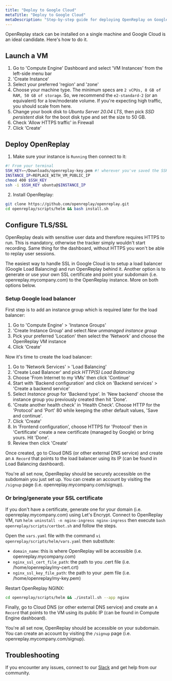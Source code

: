 ```yaml
---
title: "Deploy to Google Cloud"
metaTitle: "Deploy to Google Cloud"
metaDescription: "Step-by-step guide for deploying OpenReplay on Google Cloud."
---
```


OpenReplay stack can be installed on a single machine and Google Cloud is an ideal candidate. Here's how to do it.

## Launch a VM

1. Go to 'Compute Engine' Dashboard and select 'VM Instances' from the left-side menu bar
2. 'Create Instance'
3. Select your preferred 'region' and 'zone'
4. Choose your machine type. The minimum specs are `2 vCPUs, 8 GB of RAM, 50 GB of storage`. So, we recommend the `e2-standard-2` (or an equivalent) for a low/moderate volume. If you're expecting high traffic, you should scale from here.
4. Change your book disk to *Ubuntu Server 20.04 LTS*, then pick *SSD persistent disk* for the boot disk type and set the size to 50 GB.
5. Check 'Allow HTTPS traffic' in Firewall
9. Click 'Create'

## Deploy OpenReplay

1. Make sure your instance is `Running` then connect to it:

```bash
#! From your terminal
SSH_KEY=~/Downloads/openreplay-key.pem #! wherever you've saved the SSH key
INSTANCE_IP=REPLACE_WITH_VM_PUBLIC_IP
chmod 400 $SSH_KEY
ssh -i $SSH_KEY ubuntu@$INSTANCE_IP
```

2. Install OpenReplay:

```bash
git clone https://github.com/openreplay/openreplay.git
cd openreplay/scripts/helm && bash install.sh
```

## Configure TLS/SSL

OpenReplay deals with sensitive user data and therefore requires HTTPS to run. This is mandatory, otherwise the tracker simply wouldn't start recording. Same thing for the dashboard, without HTTPS you won't be able to replay user sessions.

The easiest way to handle SSL in Google Cloud is to setup a load balancer (Google Load Balancing) and run OpenReplay behind it. Another option is to generate or use your own SSL certificate and point your subdomain (i.e. openreplay.mycompany.com) to the OpenReplay instance. More on both options below.

### Setup Google load balancer

First step is to add an instance group which is required later for the load balancer:
1. Go to 'Compute Engine' > 'Instance Groups'
2. 'Create Instance Group' and select *New unmanaged instance group*
3. Pick your preferred 'Location' then select the 'Network' and choose the OpenReplay VM instance
4. Click 'Create'

Now it's time to create the load balancer:
1. Go to 'Network Services' > 'Load Balancing'
2. 'Create Load Balancer' and pick *HTTP(S) Load Balancing*
3. Choose 'From Internet to my VMs' then click 'Continue'
4. Start with 'Backend configuration' and click on 'Backend services' > 'Create a backend service'
5. Select *Instance group* for 'Backend type'. In 'New backend' choose the instance group you previously created then hit 'Done'.
6. 'Create another health check' in 'Health Check'. Choose HTTP for the 'Protocol' and 'Port' 80 while keeping the other default values, 'Save and continue'.
7. Click 'Create'
8. In 'Frontend configuration', choose HTTPS for 'Protocol' then in 'Certificate' create a new certificate (managed by Google) or bring yours. Hit 'Done'.
9. Review then click 'Create'

Once created, go to Cloud DNS (or other external DNS service) and create an `A Record` that points to the load balancer using its IP (can be found in Load Balancing dashboard).

You're all set now, OpenReplay should be securely accessible on the subdomain you just set up. You can create an account by visiting the `/signup` page (i.e. openreplay.mycompany.com/signup).

### Or bring/generate your SSL certificate

If you don't have a certificate, generate one for your domain (i.e. openreplay.mycompany.com) using Let's Encrypt. Connect to OpenReplay VM, run `helm uninstall -n nginx-ingress nginx-ingress` then execute `bash openreplay/scripts/certbot.sh` and follow the steps.

Open the `vars.yaml` file with the command `vi openreplay/scripts/helm/vars.yaml` then substitute:
- `domain_name`: this is where OpenReplay will be accessible (i.e. openreplay.mycompany.com)
- `nginx_ssl_cert_file_path`: the path to you .cert file (i.e. /home/openreplay/my-cert.crt)
- `nginx_ssl_key_file_path`: the path to your .pem file (i.e. /home/openreplay/my-key.pem)

Restart OpenReplay NGINX:

```bash
cd openreplay/scripts/helm && ./install.sh --app nginx
```

Finally, go to Cloud DNS (or other external DNS service) and create an `A Record` that points to the VM using its public IP (can be found in Compute Engine dashboard).

You're all set now, OpenReplay should be accessible on your subdomain. You can create an account by visiting the `/signup` page (i.e. openreplay.mycompany.com/signup).

## Troubleshooting

If you encounter any issues, connect to our [Slack](https://slack.openreplay.com) and get help from our community.
